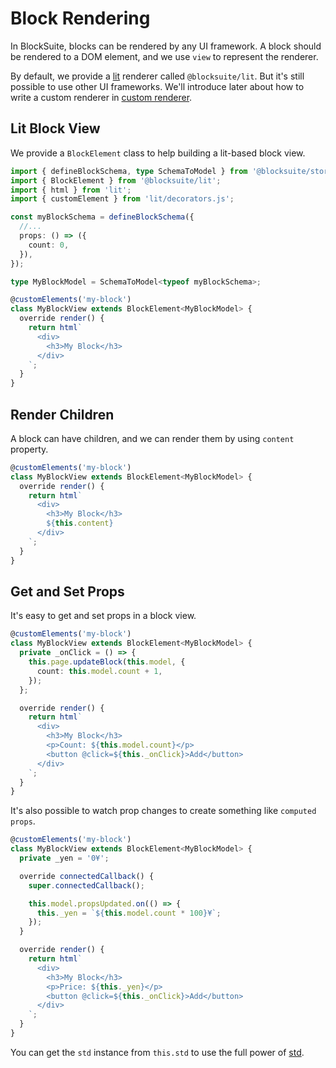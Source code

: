 # Block Rendering

In BlockSuite, blocks can be rendered by any UI framework. A block should be rendered to a DOM element, and we use `view` to represent the renderer.

By default, we provide a [lit](https://lit.dev/) renderer called `@blocksuite/lit`.
But it's still possible to use other UI frameworks. We'll introduce later about how to write a custom renderer in [custom renderer](/#WIP).

## Lit Block View

We provide a `BlockElement` class to help building a lit-based block view.

```ts
import { defineBlockSchema, type SchemaToModel } from '@blocksuite/store';
import { BlockElement } from '@blocksuite/lit';
import { html } from 'lit';
import { customElement } from 'lit/decorators.js';

const myBlockSchema = defineBlockSchema({
  //...
  props: () => ({
    count: 0,
  }),
});

type MyBlockModel = SchemaToModel<typeof myBlockSchema>;

@customElements('my-block')
class MyBlockView extends BlockElement<MyBlockModel> {
  override render() {
    return html`
      <div>
        <h3>My Block</h3>
      </div>
    `;
  }
}
```

## Render Children

A block can have children, and we can render them by using `content` property.

```ts
@customElements('my-block')
class MyBlockView extends BlockElement<MyBlockModel> {
  override render() {
    return html`
      <div>
        <h3>My Block</h3>
        ${this.content}
      </div>
    `;
  }
}
```

## Get and Set Props

It's easy to get and set props in a block view.

```ts
@customElements('my-block')
class MyBlockView extends BlockElement<MyBlockModel> {
  private _onClick = () => {
    this.page.updateBlock(this.model, {
      count: this.model.count + 1,
    });
  };

  override render() {
    return html`
      <div>
        <h3>My Block</h3>
        <p>Count: ${this.model.count}</p>
        <button @click=${this._onClick}>Add</button>
      </div>
    `;
  }
}
```

It's also possible to watch prop changes to create something like `computed props`.

```ts
@customElements('my-block')
class MyBlockView extends BlockElement<MyBlockModel> {
  private _yen = '0¥';

  override connectedCallback() {
    super.connectedCallback();

    this.model.propsUpdated.on(() => {
      this._yen = `${this.model.count * 100}¥`;
    });
  }

  override render() {
    return html`
      <div>
        <h3>My Block</h3>
        <p>Price: ${this._yen}</p>
        <button @click=${this._onClick}>Add</button>
      </div>
    `;
  }
}
```

You can get the `std` instance from `this.std` to use the full power of [std](/block-std-overview).
